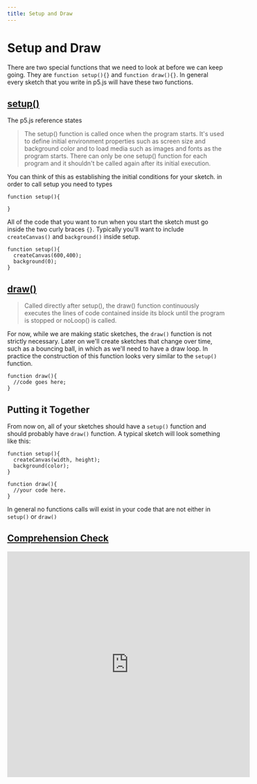 ```yaml
---
title: Setup and Draw
---
```

# Setup and Draw
There are two special functions that we need to look at before we can keep going. They are `function setup(){}` and `function draw(){}`. In general every sketch that you write in p5.js will have these two functions.

## [setup()](https://p5js.org/reference/#/p5/setup)
The p5.js reference states
>The setup() function is called once when the program starts. It's used to define initial environment properties such as screen size and background color and to load media such as images and fonts as the program starts. There can only be one setup() function for each program and it shouldn't be called again after its initial execution.

You can think of this as establishing the initial conditions for your sketch. in order to call setup you need to types
```
function setup(){

}
```
All of the code that you want to run when you start the sketch must go inside the two curly braces `{}`. Typically you'll want to include `createCanvas()` and `background()` inside setup.
```
function setup(){
  createCanvas(600,400);
  background(0);
}
```

## [draw()](https://p5js.org/reference/#/p5/draw)
>Called directly after setup(), the draw() function continuously executes the lines of code contained inside its block until the program is stopped or noLoop() is called.

For now, while we are making static sketches, the `draw()` function is not strictly necessary. Later on we'll create sketches that change over time, such as a bouncing ball, in which as we'll need to have a draw loop. In practice the construction of this function looks very similar to the `setup()` function.
```
function draw(){
  //code goes here;
}
```
## Putting it Together
From now on, all of your sketches should have a `setup()` function and should probably have `draw()` function. A typical sketch will look something like this:
```
function setup(){
  createCanvas(width, height);
  background(color);
}

function draw(){
  //your code here.
}
```
In general no functions calls will exist in your code that are not either in `setup()` or `draw()`

## [Comprehension Check](https://goo.gl/forms/WqO9DYOwHqIdkNyo2)
<iframe src="https://docs.google.com/forms/d/e/1FAIpQLSddRGWR-4b0J1woW3ZsWoNVCfuOGZUArMaCG11EhY-uXKi7cw/viewform?embedded=true" width="560" height="520" frameborder="0" marginheight="0" marginwidth="0">Loading...</iframe>
